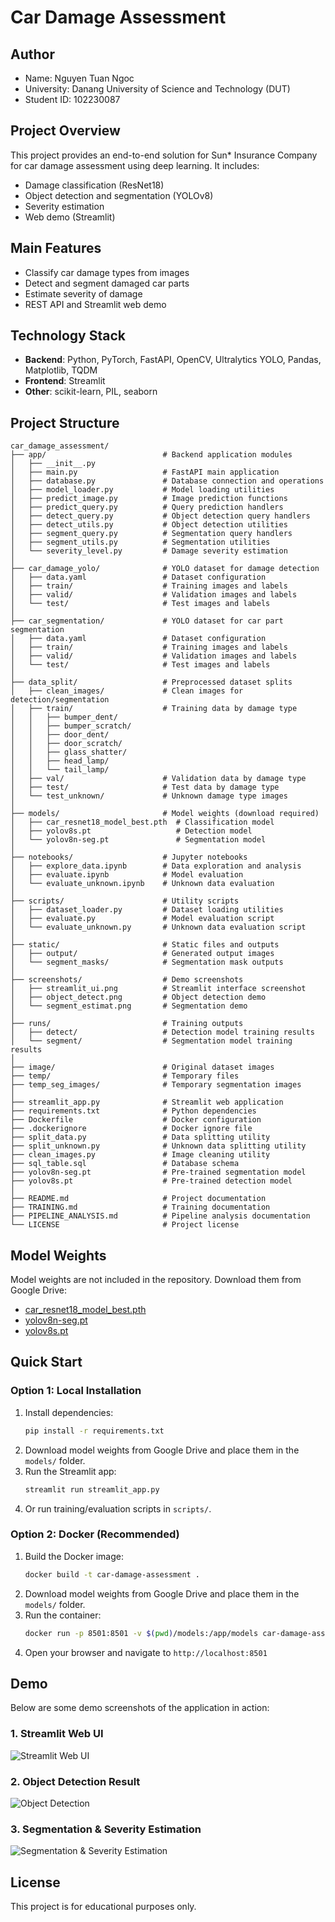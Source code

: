 # Car Damage Assessment

## Author
- Name: Nguyen Tuan Ngoc
- University: Danang University of Science and Technology (DUT)
- Student ID: 102230087

## Project Overview
This project provides an end-to-end solution for Sun* Insurance Company for car damage assessment using deep learning. It includes:
- Damage classification (ResNet18)
- Object detection and segmentation (YOLOv8)
- Severity estimation 
- Web demo (Streamlit)

## Main Features
- Classify car damage types from images
- Detect and segment damaged car parts
- Estimate severity of damage
- REST API and Streamlit web demo

## Technology Stack
- **Backend**: Python, PyTorch, FastAPI, OpenCV, Ultralytics YOLO, Pandas, Matplotlib, TQDM
- **Frontend**: Streamlit
- **Other**: scikit-learn, PIL, seaborn

## Project Structure
```
car_damage_assessment/
├── app/                          # Backend application modules
│   ├── __init__.py
│   ├── main.py                   # FastAPI main application
│   ├── database.py               # Database connection and operations
│   ├── model_loader.py           # Model loading utilities
│   ├── predict_image.py          # Image prediction functions
│   ├── predict_query.py          # Query prediction handlers
│   ├── detect_query.py           # Object detection query handlers
│   ├── detect_utils.py           # Object detection utilities
│   ├── segment_query.py          # Segmentation query handlers
│   ├── segment_utils.py          # Segmentation utilities
│   └── severity_level.py         # Damage severity estimation
│
├── car_damage_yolo/              # YOLO dataset for damage detection
│   ├── data.yaml                 # Dataset configuration
│   ├── train/                    # Training images and labels
│   ├── valid/                    # Validation images and labels
│   └── test/                     # Test images and labels
│
├── car_segmentation/             # YOLO dataset for car part segmentation
│   ├── data.yaml                 # Dataset configuration
│   ├── train/                    # Training images and labels
│   ├── valid/                    # Validation images and labels
│   └── test/                     # Test images and labels
│
├── data_split/                   # Preprocessed dataset splits
│   ├── clean_images/             # Clean images for detection/segmentation
│   ├── train/                    # Training data by damage type
│   │   ├── bumper_dent/
│   │   ├── bumper_scratch/
│   │   ├── door_dent/
│   │   ├── door_scratch/
│   │   ├── glass_shatter/
│   │   ├── head_lamp/
│   │   └── tail_lamp/
│   ├── val/                      # Validation data by damage type
│   ├── test/                     # Test data by damage type
│   └── test_unknown/             # Unknown damage type images
│
├── models/                       # Model weights (download required)
│   ├── car_resnet18_model_best.pth  # Classification model
│   ├── yolov8s.pt                   # Detection model
│   └── yolov8n-seg.pt               # Segmentation model
│
├── notebooks/                    # Jupyter notebooks
│   ├── explore_data.ipynb        # Data exploration and analysis
│   ├── evaluate.ipynb            # Model evaluation
│   └── evaluate_unknown.ipynb    # Unknown data evaluation
│
├── scripts/                      # Utility scripts
│   ├── dataset_loader.py         # Dataset loading utilities
│   ├── evaluate.py               # Model evaluation script
│   └── evaluate_unknown.py       # Unknown data evaluation script
│
├── static/                       # Static files and outputs
│   ├── output/                   # Generated output images
│   └── segment_masks/            # Segmentation mask outputs
│
├── screenshots/                  # Demo screenshots
│   ├── streamlit_ui.png          # Streamlit interface screenshot
│   ├── object_detect.png         # Object detection demo
│   └── segment_estimat.png       # Segmentation demo
│
├── runs/                         # Training outputs
│   ├── detect/                   # Detection model training results
│   └── segment/                  # Segmentation model training results
│
├── image/                        # Original dataset images
├── temp/                         # Temporary files
├── temp_seg_images/              # Temporary segmentation images
│
├── streamlit_app.py              # Streamlit web application
├── requirements.txt              # Python dependencies
├── Dockerfile                    # Docker configuration
├── .dockerignore                 # Docker ignore file
├── split_data.py                 # Data splitting utility
├── split_unknown.py              # Unknown data splitting utility
├── clean_images.py               # Image cleaning utility
├── sql_table.sql                 # Database schema
├── yolov8n-seg.pt                # Pre-trained segmentation model
├── yolov8s.pt                    # Pre-trained detection model
│
├── README.md                     # Project documentation
├── TRAINING.md                   # Training documentation
├── PIPELINE_ANALYSIS.md          # Pipeline analysis documentation
└── LICENSE                       # Project license
```

## Model Weights
Model weights are not included in the repository. Download them from Google Drive:
- [car_resnet18_model_best.pth](https://drive.google.com/drive/u/0/folders/1BZrsCd0w1LLyp7skGPFr9yNJtmrVdNJ5)
- [yolov8n-seg.pt](https://drive.google.com/drive/u/0/folders/1BZrsCd0w1LLyp7skGPFr9yNJtmrVdNJ5)
- [yolov8s.pt](https://drive.google.com/drive/u/0/folders/1BZrsCd0w1LLyp7skGPFr9yNJtmrVdNJ5)

## Quick Start

### Option 1: Local Installation
1. Install dependencies:
   ```bash
   pip install -r requirements.txt
   ```
2. Download model weights from Google Drive and place them in the `models/` folder.
3. Run the Streamlit app:
   ```bash
   streamlit run streamlit_app.py
   ```
4. Or run training/evaluation scripts in `scripts/`.

### Option 2: Docker (Recommended)
1. Build the Docker image:
   ```bash
   docker build -t car-damage-assessment .
   ```
2. Download model weights from Google Drive and place them in the `models/` folder.
3. Run the container:
   ```bash
   docker run -p 8501:8501 -v $(pwd)/models:/app/models car-damage-assessment
   ```
4. Open your browser and navigate to `http://localhost:8501`

## Demo
Below are some demo screenshots of the application in action:

### 1. Streamlit Web UI
![Streamlit Web UI](screenshots/streamlit_ui.png)

### 2. Object Detection Result
![Object Detection](screenshots/object_detect.png)

### 3. Segmentation & Severity Estimation
![Segmentation & Severity Estimation](screenshots/segment_estimat.png)

## License
This project is for educational purposes only.
